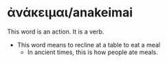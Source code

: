 # ἀνάκειμαι/anakeimai
This word is an action. It is a verb.
* This word means to recline at a table to eat a meal
    * In ancient times, this is how people ate meals.
